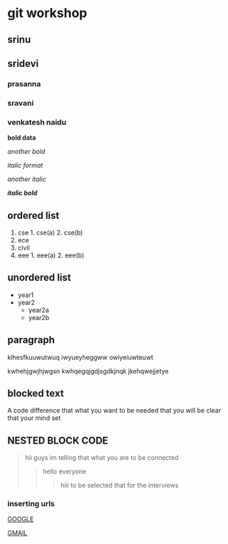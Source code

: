 # git workshop
## srinu
## sridevi
### prasanna
### sravani
### venkatesh naidu
**bold data**

_another bold_

*italic format*

_another italic_

_**italic bold**_

## ordered list
1. cse
                1. cse(a)
                2. cse(b)
2. ece
3. civil
4. eee
                1. eee(a)
                2. eee(b)
## unordered list
- year1
- year2
    * year2a
    * year2b
    
 ## paragraph
klhesfkuuwutwuq
iwyueyheggww
owiyeiuwteuwt

kwhehjgwjhjwgsn
kwhqegqjgdjsgdkjnqk
jkehqwejjetye

## blocked text
A code difference that what you want to be needed that you will be clear that your mind set

## NESTED BLOCK CODE
> hii guys im telling that what you are to be connected
>> hello everyone
>>> hiii to be selected that for the interviews

### inserting urls
[GOOGLE](https//www.google.com/)

[GMAIL](https//www.gmail.com/)
